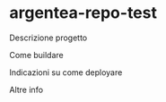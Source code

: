 # argentea-repo-test

Descrizione progetto


Come buildare


Indicazioni su come deployare


Altre info